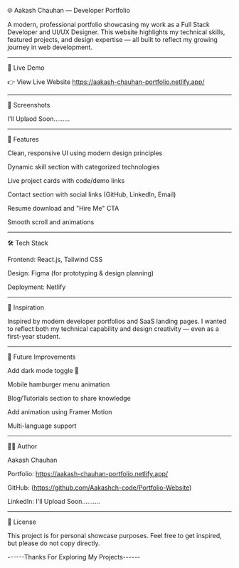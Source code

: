 🌐 Aakash Chauhan — Developer Portfolio

A modern, professional portfolio showcasing my work as a Full Stack Developer and UI/UX Designer. This website highlights my technical skills, featured projects, and design expertise — all built to reflect my growing journey in web development.


---

🔗 Live Demo

👉 View Live Website
https://aakash-chauhan-portfolio.netlify.app/


---

📸 Screenshots

I'll Uplaod Soon.........

---

🚀 Features

Clean, responsive UI using modern design principles

Dynamic skill section with categorized technologies

Live project cards with code/demo links

Contact section with social links (GitHub, LinkedIn, Email)

Resume download and "Hire Me" CTA

Smooth scroll and animations



---

🛠 Tech Stack

Frontend: React.js, Tailwind CSS

Design: Figma (for prototyping & design planning)

Deployment: Netlify



---

🧠 Inspiration

Inspired by modern developer portfolios and SaaS landing pages. I wanted to reflect both my technical capability and design creativity — even as a first-year student.


---

🔧 Future Improvements

Add dark mode toggle 🌙

Mobile hamburger menu animation

Blog/Tutorials section to share knowledge

Add animation using Framer Motion

Multi-language support



---

🧑‍💻 Author

Aakash Chauhan

Portfolio: https://aakash-chauhan-portfolio.netlify.app/

GitHub: (https://github.com/Aakashch-code/Portfolio-Website)

LinkedIn: I'll Upload Soon..........



---

📝 License

This project is for personal showcase purposes. Feel free to get inspired, but please do not copy directly.

------Thanks For Exploring My Projects------
